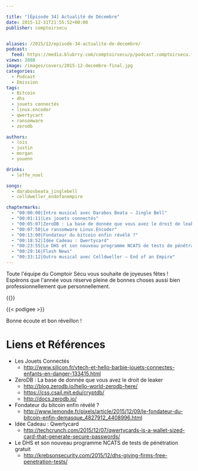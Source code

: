 ```yaml
---

title: "[Épisode 34] Actualité de Décembre"
date: 2015-12-31T21:55:52+00:00
publisher: comptoirsecu


aliases: /2015/12/episode-34-actualite-de-decembre/
podcast:
  feed: https://media.blubrry.com/comptoirsecu/p/podcast.comptoirsecu.fr/CSEC.EP34.2015-12-29.ACTU_DECEMBRE.mp3
views: 2088
image: /images/covers/2015-12-decembre-final.jpg
categories:
  - Podcast
  - Emission
tags:
  - Bitcoin
  - dhs
  - jouets connectés
  - linux.encoder
  - qwertycart
  - ransomware
  - zerodb

authors:
  - lois
  - justin
  - morgan
  - youenn

drinks:
  - leffe_noel

songs:
  - darabosbeata_jinglebell
  - celldweller_endofanempire

chaptermarks:
  - "00:00:00|Intro musical avec Darabos Beata – Jingle Bell"
  - "00:01:11|Les jouets connectés"
  - "00:05:07|ZeroDB : La base de donnée que vous avez le droit de leaker"
  - "00:07:50|Le ransomware Linux.Encoder"
  - "00:13:00|Fondateur du bitcoin enfin révélé ?"
  - "00:18:52|Idée Cadeau : Qwertycard"
  - "00:23:55|Le DHS et son nouveau programme NCATS de tests de pénétration gratuit"
  - "00:29:16|Flash News"
  - "00:33:12|Outro musical avec Celldweller – End of an Empire"
---
```


Toute l'équipe du Comptoir Sécu vous souhaite de joyeuses fêtes ! Espérons que l'année vous réserve pleine de bonnes choses aussi bien professionnellement que personnellement.

{{<chaptermarks>}}

{{< podigee >}}

Bonne écoute et bon réveillon !


# Liens et Références

- Les Jouets Connectés
  - <http://www.silicon.fr/vtech-et-hello-barbie-jouets-connectes-enfants-en-danger-133415.html>
- ZeroDB : La base de donnée que vous avez le droit de leaker
  - <http://blog.zerodb.io/hello-world-zerodb-here/>
  - <https://css.csail.mit.edu/cryptdb/>
  - <http://docs.zerodb.io/>
- Fondateur du bitcoin enfin révélé ?
  - <http://www.lemonde.fr/pixels/article/2015/12/09/le-fondateur-du-bitcoin-enfin-demasque_4827912_4408996.html>
- Idée Cadeau : Qwertycard
  - <http://techcrunch.com/2015/12/07/qwertycards-is-a-wallet-sized-card-that-generate-secure-passwords/>
- Le DHS et son nouveau programme NCATS de tests de pénétration gratuit
  - <http://krebsonsecurity.com/2015/12/dhs-giving-firms-free-penetration-tests/>
